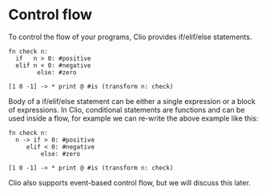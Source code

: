 # Control flow

To control the flow of your programs, Clio provides if/elif/else statements.

```text
fn check n:
  if   n > 0: #positive
  elif n < 0: #negative
        else: #zero

[1 0 -1] -> * print @ #is (transform n: check)
```

Body of a if/elif/else statement can be either a single expression or a block of expressions. In Clio, conditional statements are functions and can be used inside a flow, for example we can re-write the above example like this:

```text
fn check n:
  n -> if > 0: #positive
     elif < 0: #negative
         else: #zero

[1 0 -1] -> * print @ #is (transform n: check)
```

Clio also supports event-based control flow, but we will discuss this later.

